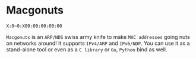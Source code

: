 # Macgonuts

```
X:0~0:X00:00:00:00:00
```

``Macgonuts`` is an ``ARP/NDS`` swiss army knife to make ``MAC addresses`` going nuts on networks around!
It supports ``IPv4/ARP`` and ``IPv6/NDP``. You can use it as a stand-alone tool or even as a
``C library`` or ``Go``, ``Python`` bind as well.

